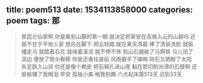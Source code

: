 title: poem513
date: 1534113858000
categories: poem
tags: 那
---
> 那昆仑仙家啊
你是看到山脚的第一眼
就决定把家安在高耸入云的山巅吗
还是不甘于平地人家
想风在脚下
把云轻踏
就在某天清晨
捧了清泉洗脸
就振缰走马
就踏着石花
就缘着溪流
就不停不休
到山石磨破了马蹄铁
马儿怕了涯边
便放了辔头鞍鞯
你是还勇往直前
风雨磨平了嶙峋
碎石又晒醉了太阳
失足跌入山涧
你还是像个赖皮
把石稿扎进山崖
黏在那切削光滑的石壁啊
还偷偷赚了我眼泪
早安
孤独小美
格致别趣
六点起床第513天 迟到33天